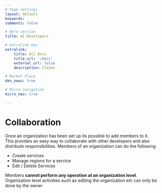 ```yaml
---
# Page settings
layout: default
keywords:
comments: false

# Hero section
title: AI Developers

# extralink box
extralink:
    title: All Docs
    title_url: '/docs'
    external_url: false
    description: Claims.

# Market Place
dev_news: true

# Micro navigation
micro_nav: true

---
```


# Collaboration
Once an organization has been set up its possible to add members to it. This provides an easy way to collaborate with other developers and also distribute responsibilities.
Members of an organization can do the following
* Create services
* Manage regions for a service
* Edit / Delete Services

Members **cannot perform any operation at an organization level**. 
Organization level activities such as editing the organization etc can only be done by the owner
